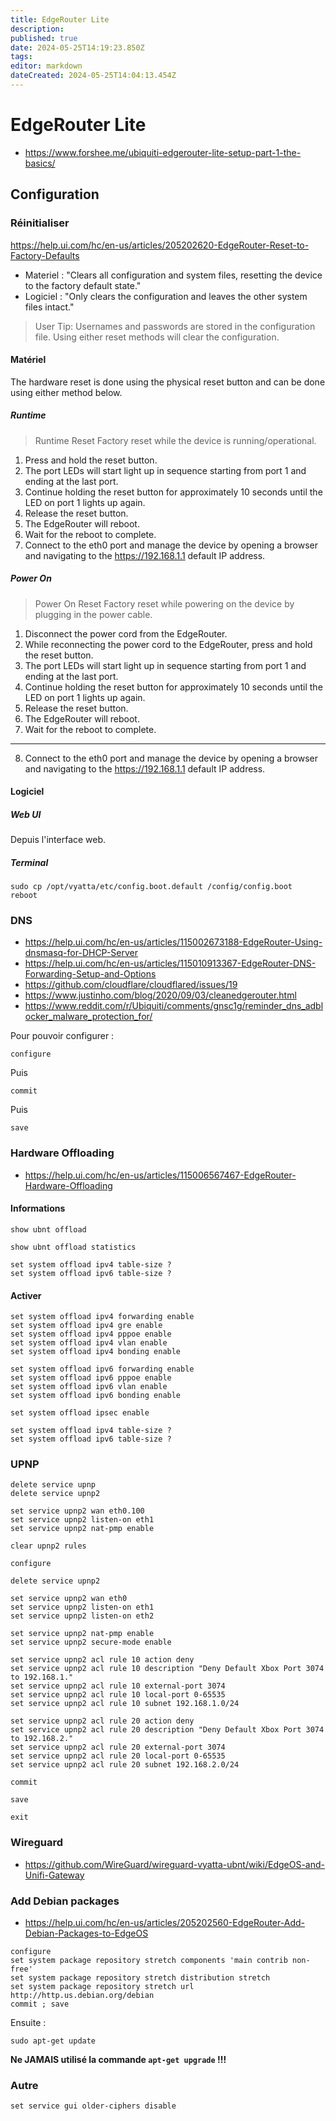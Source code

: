 ```yaml
---
title: EdgeRouter Lite
description: 
published: true
date: 2024-05-25T14:19:23.850Z
tags: 
editor: markdown
dateCreated: 2024-05-25T14:04:13.454Z
---
```


# EdgeRouter Lite

- <https://www.forshee.me/ubiquiti-edgerouter-lite-setup-part-1-the-basics/>

## Configuration

### Réinitialiser

<https://help.ui.com/hc/en-us/articles/205202620-EdgeRouter-Reset-to-Factory-Defaults>

- Materiel : "Clears all configuration and system files, resetting the device to the factory default state."
- Logiciel : "Only clears the configuration and leaves the other system files intact."

> User Tip: Usernames and passwords are stored in the configuration file. Using either reset methods will clear the configuration.

#### Matériel

The hardware reset is done using the physical reset button and can be done using either method below.

##### Runtime

> Runtime Reset Factory reset while the device is running/operational.

1. Press and hold the reset button.
2. The port LEDs will start light up in sequence starting from port 1 and ending at the last port.
3. Continue holding the reset button for approximately 10 seconds until the LED on port 1 lights up again.
4. Release the reset button.
5. The EdgeRouter will reboot.
6. Wait for the reboot to complete.
7. Connect to the eth0 port and manage the device by opening a browser and navigating to the https://192.168.1.1 default IP address.

##### Power On

> Power On Reset Factory reset while powering on the device by plugging in the power cable.

1. Disconnect the power cord from the EdgeRouter.
2. While reconnecting the power cord to the EdgeRouter, press and hold the reset button.
3. The port LEDs will start light up in sequence starting from port 1 and ending at the last port.
4. Continue holding the reset button for approximately 10 seconds until the LED on port 1 lights up again.
5. Release the reset button.
6. The EdgeRouter will reboot.
7. Wait for the reboot to complete.
---

8. Connect to the eth0 port and manage the device by opening a browser and navigating to the https://192.168.1.1 default IP address.

#### Logiciel

##### Web UI

Depuis l'interface web.

##### Terminal

```shell
sudo cp /opt/vyatta/etc/config.boot.default /config/config.boot
reboot
```

### DNS

- https://help.ui.com/hc/en-us/articles/115002673188-EdgeRouter-Using-dnsmasq-for-DHCP-Server
- https://help.ui.com/hc/en-us/articles/115010913367-EdgeRouter-DNS-Forwarding-Setup-and-Options
- https://github.com/cloudflare/cloudflared/issues/19
- https://www.justinho.com/blog/2020/09/03/cleanedgerouter.html
- https://www.reddit.com/r/Ubiquiti/comments/gnsc1g/reminder_dns_adblocker_malware_protection_for/

Pour pouvoir configurer :

```shell
configure
```

Puis

```shell
commit
```

Puis

```shell
save
```

### Hardware Offloading

- <https://help.ui.com/hc/en-us/articles/115006567467-EdgeRouter-Hardware-Offloading>

#### Informations

```shell
show ubnt offload
```

```shell
show ubnt offload statistics
```

```shell
set system offload ipv4 table-size ?
set system offload ipv6 table-size ?
```

#### Activer

```shell
set system offload ipv4 forwarding enable
set system offload ipv4 gre enable
set system offload ipv4 pppoe enable
set system offload ipv4 vlan enable
set system offload ipv4 bonding enable

set system offload ipv6 forwarding enable
set system offload ipv6 pppoe enable
set system offload ipv6 vlan enable
set system offload ipv6 bonding enable

set system offload ipsec enable
```

```shell
set system offload ipv4 table-size ?
set system offload ipv6 table-size ?
```

### UPNP

```shell
delete service upnp
delete service upnp2

set service upnp2 wan eth0.100
set service upnp2 listen-on eth1
set service upnp2 nat-pmp enable
```

```shell
clear upnp2 rules

configure

delete service upnp2

set service upnp2 wan eth0
set service upnp2 listen-on eth1
set service upnp2 listen-on eth2

set service upnp2 nat-pmp enable
set service upnp2 secure-mode enable

set service upnp2 acl rule 10 action deny
set service upnp2 acl rule 10 description "Deny Default Xbox Port 3074 to 192.168.1."
set service upnp2 acl rule 10 external-port 3074
set service upnp2 acl rule 10 local-port 0-65535
set service upnp2 acl rule 10 subnet 192.168.1.0/24

set service upnp2 acl rule 20 action deny
set service upnp2 acl rule 20 description "Deny Default Xbox Port 3074 to 192.168.2."
set service upnp2 acl rule 20 external-port 3074
set service upnp2 acl rule 20 local-port 0-65535
set service upnp2 acl rule 20 subnet 192.168.2.0/24

commit

save

exit
```

### Wireguard

- <https://github.com/WireGuard/wireguard-vyatta-ubnt/wiki/EdgeOS-and-Unifi-Gateway>

### Add Debian packages

- <https://help.ui.com/hc/en-us/articles/205202560-EdgeRouter-Add-Debian-Packages-to-EdgeOS>

```shell
configure
set system package repository stretch components 'main contrib non-free' 
set system package repository stretch distribution stretch
set system package repository stretch url http://http.us.debian.org/debian
commit ; save
```

Ensuite :

```shell
sudo apt-get update
```

**Ne JAMAIS utilisé la commande `apt-get upgrade` !!!**

### Autre

```shell
set service gui older-ciphers disable
```
